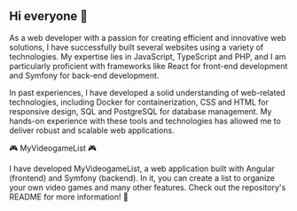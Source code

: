 ## Hi everyone 👋

As a web developer with a passion for creating efficient and innovative web solutions, I have successfully built several websites using a variety of technologies. My expertise lies in JavaScript, TypeScript and PHP, and I am particularly proficient with frameworks like React for front-end development and Symfony for back-end development.

In past experiences, I have developed a solid understanding of web-related technologies, including Docker for containerization, CSS and HTML for responsive design, SQL and PostgreSQL for database management. My hands-on experience with these tools and technologies has allowed me to deliver robust and scalable web applications.

:video_game:  MyVideogameList :video_game: 

I have developed MyVideogameList, a web application built with Angular (frontend) and Symfony (backend). In it, you can create a list to organize your own video games and many other features. Check out the repository's README for more information! :rocket:

